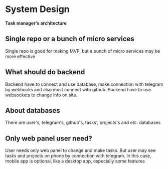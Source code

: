 # System Design

**Task manager's architecture**

## Single repo or a bunch of micro services

Single repo is good for making MVP, but a bunch of 
micro services may be more effective

## What should do backend

Backend have to connect and use database, 
make connection with telegram by webhooks and also must
connect with github. 
Backend have to use websockets to change info on site.

## About databases

There are user's, telegram's, github's, tasks', projects's and etc.
databases

## Only web panel user need?

User needs only web panel to change and make tasks.
But user may see tasks and projects on phone by connection with telegram.
In this case, mobile app is optional, like a desktop app, especially
some features
